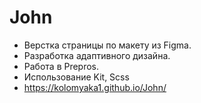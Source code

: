# John
 - Верстка страницы по макету из Figma. 
 - Разработка адаптивного дизайна.
 - Работа в Prepros.
 - Использование Kit, Scss
 - https://kolomyaka1.github.io/John/
